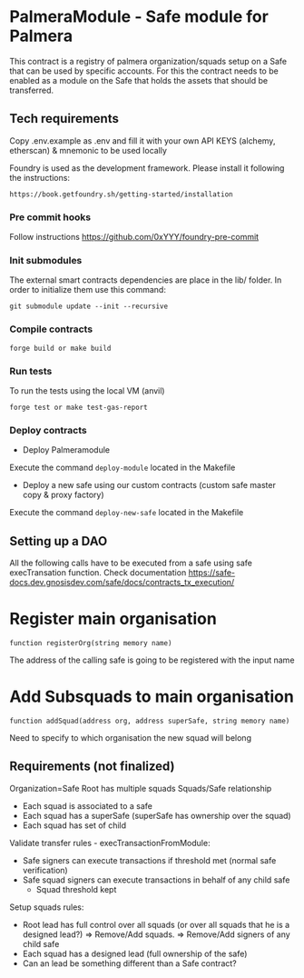 # PalmeraModule - Safe module for Palmera

This contract is a registry of palmera organization/squads setup on a Safe that can be used by specific accounts. For this the contract needs to be enabled as a module on the Safe that holds the assets that should be transferred.

## Tech requirements

Copy .env.example as .env and fill it with your own API KEYS (alchemy, etherscan) & mnemonic to be used locally

Foundry is used as the development framework. Please install it following the instructions:

```
https://book.getfoundry.sh/getting-started/installation
```

### Pre commit hooks

Follow instructions https://github.com/0xYYY/foundry-pre-commit

### Init submodules

The external smart contracts dependencies are place in the lib/ folder. In order to initialize them use this command:

```
git submodule update --init --recursive
```

### Compile contracts

```
forge build or make build
```

### Run tests

To run the tests using the local VM (anvil)

```
forge test or make test-gas-report
```

### Deploy contracts

-   Deploy Palmeramodule

Execute the command `deploy-module` located in the Makefile

-   Deploy a new safe using our custom contracts (custom safe master copy & proxy factory)

Execute the command `deploy-new-safe` located in the Makefile

## Setting up a DAO

All the following calls have to be executed from a safe using safe execTransation function. Check documentation https://safe-docs.dev.gnosisdev.com/safe/docs/contracts_tx_execution/

# Register main organisation

`function registerOrg(string memory name)`

The address of the calling safe is going to be registered with the input name

# Add Subsquads to main organisation

`function addSquad(address org, address superSafe, string memory name)`

Need to specify to which organisation the new squad will belong

## Requirements (not finalized)

Organization=Safe Root has multiple squads
Squads/Safe relationship

-   Each squad is associated to a safe
-   Each squad has a superSafe (superSafe has ownership over the squad)
-   Each squad has set of child

Validate transfer rules - execTransactionFromModule:

-   Safe signers can execute transactions if threshold met (normal safe verification)
-   Safe squad signers can execute transactions in behalf of any child safe
    -   Squad threshold kept

Setup squads rules:

-   Root lead has full control over all squads (or over all squads that he is a designed lead?)
    => Remove/Add squads.
    => Remove/Add signers of any child safe
-   Each squad has a designed lead (full ownership of the safe)
-   Can an lead be something different than a Safe contract?
